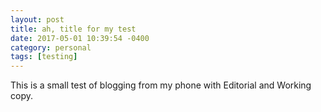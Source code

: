 ```yaml
---
layout: post
title: ah, title for my test
date: 2017-05-01 10:39:54 -0400
category: personal
tags: [testing]
---
```


This is a small test of blogging from my phone with Editorial and Working copy.


